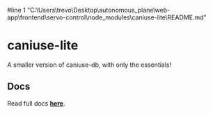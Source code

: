 #line 1 "C:\\Users\\trevo\\Desktop\\autonomous_plane\\web-app\\frontend\\servo-control\\node_modules\\caniuse-lite\\README.md"
# caniuse-lite

A smaller version of caniuse-db, with only the essentials!

## Docs
Read full docs **[here](https://github.com/browserslist/caniuse-lite#readme)**.
